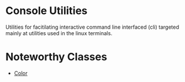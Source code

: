 Console Utilities
=================

Utilities for facitilating interactive command line interfaced (cli) targeted
mainly at utilities used in the linux terminals.

# Noteworthy Classes

* [Color]()
